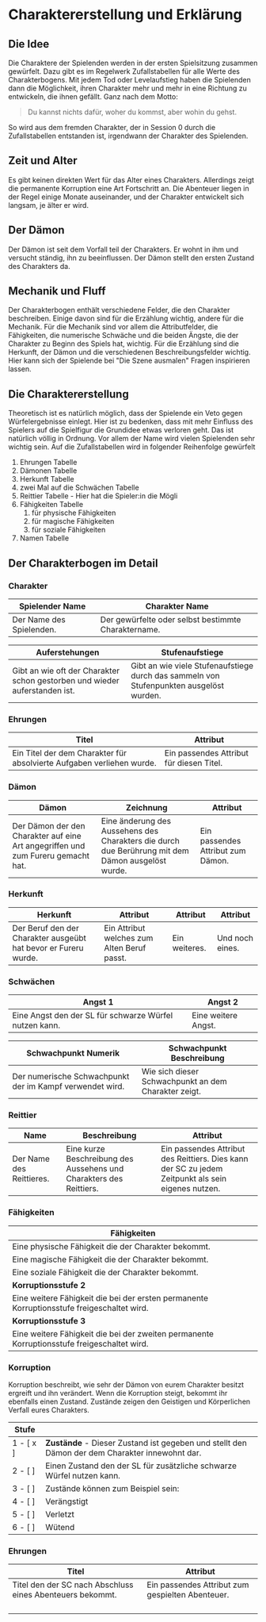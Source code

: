 # Charaktererstellung und Erklärung

## Die Idee

Die Charaktere der Spielenden werden in der ersten Spielsitzung zusammen gewürfelt. Dazu gibt es im Regelwerk Zufallstabellen für alle Werte des Charakterbogens. Mit jedem Tod oder Levelaufstieg haben die Spielenden dann die Möglichkeit, ihren Charakter mehr und mehr in eine Richtung zu entwickeln, die ihnen gefällt. Ganz nach dem Motto:

> Du kannst nichts dafür, woher du kommst, aber wohin du gehst.

So wird aus dem fremden Charakter, der in Session 0 durch die Zufallstabellen entstanden ist, irgendwann der Charakter des Spielenden.

## Zeit und Alter

Es gibt keinen direkten Wert für das Alter eines Charakters. Allerdings zeigt die permanente Korruption eine Art Fortschritt an. Die Abenteuer liegen in der Regel einige Monate auseinander, und der Charakter entwickelt sich langsam, je älter er wird.

## Der Dämon

Der Dämon ist seit dem Vorfall teil der Charakters. Er wohnt in ihm und versucht ständig, ihn zu beeinflussen. Der Dämon stellt den ersten Zustand des Charakters da.

## Mechanik und Fluff

Der Charakterbogen enthält verschiedene Felder, die den Charakter beschreiben. Einige davon sind für die Erzählung wichtig, andere für die Mechanik. Für die Mechanik sind vor allem die Attributfelder, die Fähigkeiten, die numerische Schwäche und die beiden Ängste, die der Charakter zu Beginn des Spiels hat, wichtig. Für die Erzählung sind die Herkunft, der Dämon und die verschiedenen Beschreibungsfelder wichtig. Hier kann sich der Spielende bei "Die Szene ausmalen" Fragen inspirieren lassen.

## Die Charaktererstellung

Theoretisch ist es natürlich möglich, dass der Spielende ein Veto gegen Würfelergebnisse einlegt. Hier ist zu bedenken, dass mit mehr Einfluss des Spielers auf die Spielfigur die Grundidee etwas verloren geht. Das ist natürlich völlig in Ordnung. Vor allem der Name wird vielen Spielenden sehr wichtig sein. Auf die Zufallstabellen wird in folgender Reihenfolge gewürfelt

1. Ehrungen Tabelle
1. Dämonen Tabelle
1. Herkunft Tabelle
1. zwei Mal auf die Schwächen Tabelle 
1. Reittier Tabelle - Hier hat die Spieler:in die Mögli
1. Fähigkeiten Tabelle
   1. für physische Fähigkeiten
   1. für magische Fähigkeiten
   1. für soziale Fähigkeiten
1. Namen Tabelle

## Der Charakterbogen im Detail

### Charakter

| Spielender Name          | Charakter Name                                      |
| ------------------------ | --------------------------------------------------- |
| Der Name des Spielenden. | Der gewürfelte oder selbst bestimmte Charaktername. |

| Auferstehungen                                               | Stufenaufstiege                                              |
| ------------------------------------------------------------ | ------------------------------------------------------------ |
| Gibt an wie oft der Charakter schon gestorben und wieder auferstanden ist. | Gibt an wie viele Stufenaufstiege durch das sammeln von Stufenpunkten ausgelöst wurden. |

### Ehrungen

| Titel                                                        | Attribut                                 |
| ------------------------------------------------------------ | ---------------------------------------- |
| Ein Titel der dem Charakter für absolvierte Aufgaben verliehen wurde. | Ein passendes Attribut für diesen Titel. |

### Dämon

| Dämon                                                        | Zeichnung                                                    | Attribut                          |
| ------------------------------------------------------------ | ------------------------------------------------------------ | --------------------------------- |
| Der Dämon der den Charakter auf eine Art angegriffen und zum Fureru gemacht hat. | Eine änderung des Aussehens des Charakters die durch due Berührung mit dem Dämon ausgelöst wurde. | Ein passendes Attribut zum Dämon. |

### Herkunft

| Herkunft                                                     | Attribut                                    | Attribut      | Attribut        |
| ------------------------------------------------------------ | ------------------------------------------- | ------------- | --------------- |
| Der Beruf den der Charakter ausgeübt hat bevor er Fureru wurde. | Ein Attribut welches zum Alten Beruf passt. | Ein weiteres. | Und noch eines. |

### Schwächen

| Angst 1                                                | Angst 2             |
| ------------------------------------------------------ | ------------------- |
| Eine Angst den der SL für schwarze Würfel nutzen kann. | Eine weitere Angst. |

| Schwachpunkt Numerik                                     | Schwachpunkt Beschreibung                            |
| -------------------------------------------------------- | ---------------------------------------------------- |
| Der numerische Schwachpunkt der im Kampf verwendet wird. | Wie sich dieser Schwachpunkt an dem Charakter zeigt. |

### Reittier

| Name                     | Beschreibung                                                 | Attribut                                                     |
| ------------------------ | ------------------------------------------------------------ | ------------------------------------------------------------ |
| Der Name des Reittieres. | Eine kurze Beschreibung des Aussehens und Charakters des Reittiers. | Ein passendes Attribut des Reittiers. Dies kann der SC zu jedem Zeitpunkt als sein eigenes nutzen. |

### Fähigkeiten

| **Fähigkeiten**                                              |
| ------------------------------------------------------------ |
| Eine physische Fähigkeit die der Charakter bekommt.          |
| Eine magische Fähigkeit die der Charakter bekommt.           |
| Eine soziale Fähigkeit die der Charakter bekommt.            |
| **Korruptionsstufe 2**                                       |
| Eine weitere Fähigkeit die bei der ersten permanente Korruptionsstufe freigeschaltet wird. |
| **Korruptionsstufe** **3**                                   |
| Eine weitere Fähigkeit die bei der zweiten permanente Korruptionsstufe freigeschaltet wird. |

### Korruption

Korruption beschreibt, wie sehr der Dämon von eurem Charakter besitzt ergreift und ihn verändert. Wenn die Korruption steigt, bekommt ihr ebenfalls einen Zustand. Zustände zeigen den Geistigen und K&ouml;rperlichen Verfall eures Charakters.

| Stufe      |                                                              |
| ---------- | ------------------------------------------------------------ |
| 1 - [ x ]  | **Zustände** - Dieser Zustand ist gegeben und stellt den Dämon der dem Charakter innewohnt dar. |
| 2 - [    ] | Einen Zustand den der SL für zusätzliche schwarze Würfel nutzen kann. |
| 3 - [    ] | Zustände können zum Beispiel sein:                           |
| 4 - [    ] | Verängstigt                                                  |
| 5 - [    ] | Verletzt                                                     |
| 6 - [    ] | Wütend                                                       |

### Ehrungen			

| **Titel**                                                 | Attribut                                         |
| --------------------------------------------------------- | ------------------------------------------------ |
| Titel den der SC nach Abschluss eines Abenteuers bekommt. | Ein passendes Attribut zum gespielten Abenteuer. |
|                                                           |                                                  |
|                                                           |                                                  |
|                                                           |                                                  |
|                                                           |                                                  |

